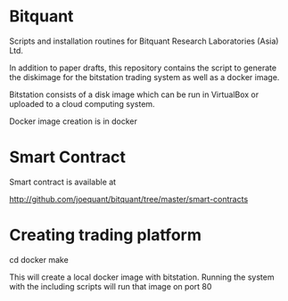 Bitquant
=================

Scripts and installation routines for Bitquant Research Laboratories
(Asia) Ltd.

In addition to paper drafts, this repository contains the script to
generate the diskimage for the bitstation trading system as well as a
docker image.

Bitstation consists of a disk image which can be run in VirtualBox or
uploaded to a cloud computing system.

Docker image creation is in docker

Smart Contract
==============

Smart contract is available at 

http://github.com/joequant/bitquant/tree/master/smart-contracts

Creating trading platform
=========================

cd docker
make

This will create a local docker image with bitstation.  Running the
system with the including scripts will run that image on port 80



